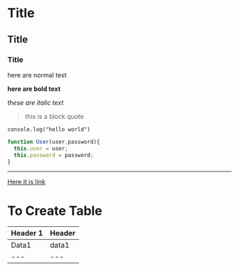 # Title
## Title
### Title

here are normal test 


**here are bold text**


*these are italic text*


> this is a block quote


`console.log("hello world")`


```javascript
function User(user,password){
  this.user = user;
  this.password = password;
}
```

---


[Here it is link](https://google.com)

# To Create Table
| Header 1 | Header |
| ---      | ---    |
| Data1    | data1  |
| ---      | ---    |
